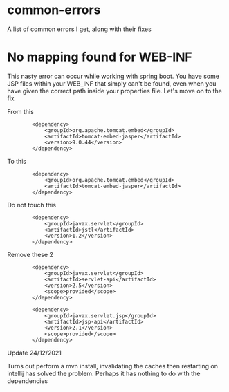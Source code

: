 # common-errors
A list of common errors I get, along with their fixes

# No mapping found for WEB-INF
This nasty error can occur while working with spring boot. You have some JSP files within your WEB_INF that simply can't be found, even when you have given the correct path 
inside your properties file. Let's move on to the fix

From this
```
        <dependency>
            <groupId>org.apache.tomcat.embed</groupId>
            <artifactId>tomcat-embed-jasper</artifactId>
            <version>9.0.44</version>
        </dependency>
```
To this
```
        <dependency>
            <groupId>org.apache.tomcat.embed</groupId>
            <artifactId>tomcat-embed-jasper</artifactId>
        </dependency>
```

Do not touch this
```
        <dependency>
            <groupId>javax.servlet</groupId>
            <artifactId>jstl</artifactId>
            <version>1.2</version>
        </dependency>
```

Remove these 2
```
        <dependency>
            <groupId>javax.servlet</groupId>
            <artifactId>servlet-api</artifactId>
            <version>2.5</version>
            <scope>provided</scope>
        </dependency>
        
        <dependency>
            <groupId>javax.servlet.jsp</groupId>
            <artifactId>jsp-api</artifactId>
            <version>2.1</version>
            <scope>provided</scope>
        </dependency>
```

Update 24/12/2021

Turns out perform a mvn install, invalidating the caches then restarting on intellij has solved the problem. Perhaps it has nothing to do with the dependencies
